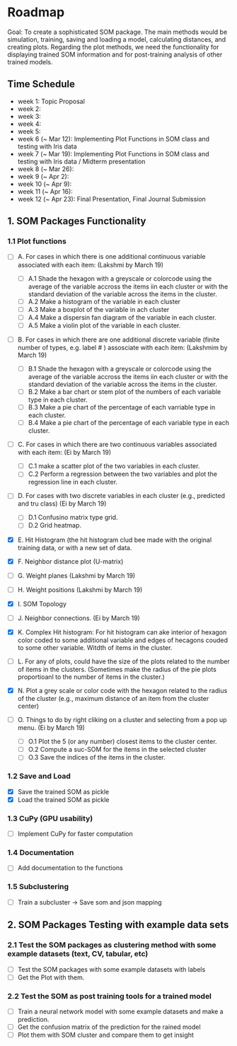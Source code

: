 # Roadmap
Goal: To create a sophisticated SOM package. 
The main methods would be simulation, training, saving and loading a model, calculating distances, and creating plots. 
Regarding the plot methods, we need the functionality for displaying trained SOM information and for post-training analysis of other trained models.

## Time Schedule
- week 1: Topic Proposal
- week 2: 
- week 3:
- week 4:
- week 5:
- week 6 (~ Mar 12): Implementing Plot Functions in SOM class and  testing with Iris data
- week 7 (~ Mar 19): Implementing Plot Functions in SOM class and testing with Iris data / Midterm presentation
- week 8 (~ Mar 26):
- week 9 (~ Apr 2): 
- week 10 (~ Apr 9): 
- week 11 (~ Apr 16): 
- week 12 (~ Apr 23): Final Presentation, Final Journal Submission

## 1. SOM Packages Functionality

### 1.1 Plot functions
- [ ] A. For cases in which there is one additional continuous variable associated with each item: (Lakshmi by March 19)
    - [ ] A.1 Shade the hexagon with a greyscale or colorcode using the average of the variable accross the items iin each cluster or with the standard deviation of the variable across the items in the cluster.
    - [ ] A.2 Make a histogram of the variable in each cluster
    - [ ] A.3 Make a boxplot of the variable in ach cluster
    - [ ] A.4 Make a dispersin fan diagram of the variable in each cluster.
    - [ ] A.5 Make a violin plot of the variable in each cluster.
          
- [ ] B. For cases in which there are one additional discrete variable (finite number of types, e.g. label # ) assosciate with each item: (Lakshmim by March 19)
    - [ ] B.1 Shade the hexagon with a greyscale or colorcode using the average of the variable accross the items iin each cluster or with the standard deviation of the variable across the items in the cluster.
    - [ ] B.2 Make a bar chart or stem plot of the numbers of each variable type in each cluster.
    - [ ] B.3 Make a pie chart of the percentage of each varriable type in each cluster.
    - [ ] B.4 Make a pie chart of the percentage of each variable type in each cluster.

- [ ] C. For cases in which there are two continuous variables associated with each item: (Ei by March 19)
    - [ ] C.1 make a scatter plot of the two variables in each cluster.
    - [ ] C.2 Perform a regression between the two variables and plot the regression line in each cluster.
    
- [ ] D. For cases with two discrete variables in each cluster (e.g., predicted and tru class) (Ei by March 19)
    - [ ] D.1 Confusino matrix type grid.
    - [ ] D.2 Grid heatmap.
          
- [X] E. Hit Histogram (the hit histogram clud bee made with the original training data, or with a new set of data.

- [X] F. Neighbor distance plot (U-matrix)

- [ ] G. Weight planes (Lakshmi by March 19)

- [ ] H. Weight positions (Lakshmi by March 19)

- [X] I. SOM Topology

- [ ] J. Neighbor connections. (Ei by March 19)

- [X] K. Complex Hit histogram: For hit histogram can ake interior of hexagon color coded to some additional variable and edges of hecagons couded to some other variable. Witdth of items in the cluster.
      
- [ ] L. For any of plots, could have the size of the plots related to the number of items in the clusters. (Sometimes make the radius of the pie plots proportioanl to the number of items in the cluster.)

- [X] N. Plot a grey scale or color code with the hexagon related to the radius of the cluster (e.g., maximum distance of an item from the cluster center) 

- [ ] O. Things to do by right cliking on a cluster and selecting from a pop up menu. (Ei by March 19)
    - [ ] O.1 Plot the 5 (or any number) closest items to the cluster center.
    - [ ] O.2 Compute a suc-SOM for the items in the selected cluster
    - [ ] O.3 Save the indices of the items in the cluster. 

### 1.2 Save and Load
- [X] Save the trained SOM as pickle
- [X] Load the trained SOM as pickle

### 1.3 CuPy (GPU usability)
- [ ] Implement CuPy for faster computation

### 1.4 Documentation
- [ ] Add documentation to the functions

### 1.5 Subclustering
- [ ] Train a subcluster -> Save som and json mapping

## 2. SOM Packages Testing with example data sets

### 2.1 Test the SOM packages as clustering method with some example datasets (text, CV, tabular, etc)
- [ ] Test the SOM packages with some example datasets with labels
- [ ] Get the Plot with them.

### 2.2 Test the SOM as post training tools for a trained model
- [ ] Train a neural network model with some example datasets and make a prediction.
- [ ] Get the confusion matrix of the prediction for the rained model
- [ ] Plot them with SOM cluster and compare them to get insight
